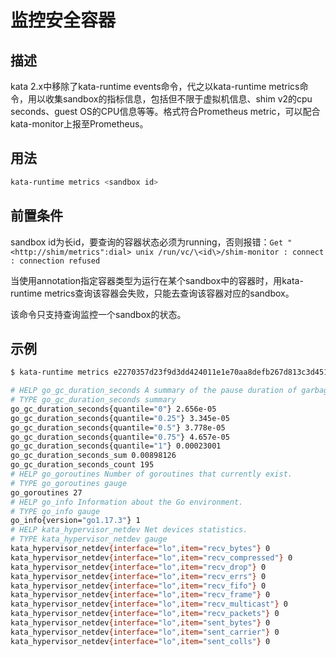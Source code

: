 # 监控安全容器

## 描述

kata 2.x中移除了kata-runtime events命令，代之以kata-runtime metrics命令，用以收集sandbox的指标信息，包括但不限于虚拟机信息、shim v2的cpu seconds、guest OS的CPU信息等等。格式符合Prometheus metric，可以配合kata-monitor上报至Prometheus。

## 用法

```bash
kata-runtime metrics <sandbox id>
```

## 前置条件

sandbox id为长id，要查询的容器状态必须为running，否则报错：`Get "<http://shim/metrics":dial> unix /run/vc/\<id\>/shim-monitor : connect : connection refused`

当使用annotation指定容器类型为运行在某个sandbox中的容器时，用kata-runtime metrics查询该容器会失败，只能去查询该容器对应的sandbox。

该命令只支持查询监控一个sandbox的状态。

## 示例

```bash
$ kata-runtime metrics e2270357d23f9d3dd424011e1e70aa8defb267d813c3d451db58f35aeac97a04

# HELP go_gc_duration_seconds A summary of the pause duration of garbage collection cycles.
# TYPE go_gc_duration_seconds summary
go_gc_duration_seconds{quantile="0"} 2.656e-05
go_gc_duration_seconds{quantile="0.25"} 3.345e-05
go_gc_duration_seconds{quantile="0.5"} 3.778e-05
go_gc_duration_seconds{quantile="0.75"} 4.657e-05
go_gc_duration_seconds{quantile="1"} 0.00023001
go_gc_duration_seconds_sum 0.00898126
go_gc_duration_seconds_count 195
# HELP go_goroutines Number of goroutines that currently exist.
# TYPE go_goroutines gauge
go_goroutines 27
# HELP go_info Information about the Go environment.
# TYPE go_info gauge
go_info{version="go1.17.3"} 1
# HELP kata_hypervisor_netdev Net devices statistics.
# TYPE kata_hypervisor_netdev gauge
kata_hypervisor_netdev{interface="lo",item="recv_bytes"} 0
kata_hypervisor_netdev{interface="lo",item="recv_compressed"} 0
kata_hypervisor_netdev{interface="lo",item="recv_drop"} 0
kata_hypervisor_netdev{interface="lo",item="recv_errs"} 0
kata_hypervisor_netdev{interface="lo",item="recv_fifo"} 0
kata_hypervisor_netdev{interface="lo",item="recv_frame"} 0
kata_hypervisor_netdev{interface="lo",item="recv_multicast"} 0
kata_hypervisor_netdev{interface="lo",item="recv_packets"} 0
kata_hypervisor_netdev{interface="lo",item="sent_bytes"} 0
kata_hypervisor_netdev{interface="lo",item="sent_carrier"} 0
kata_hypervisor_netdev{interface="lo",item="sent_colls"} 0
```
